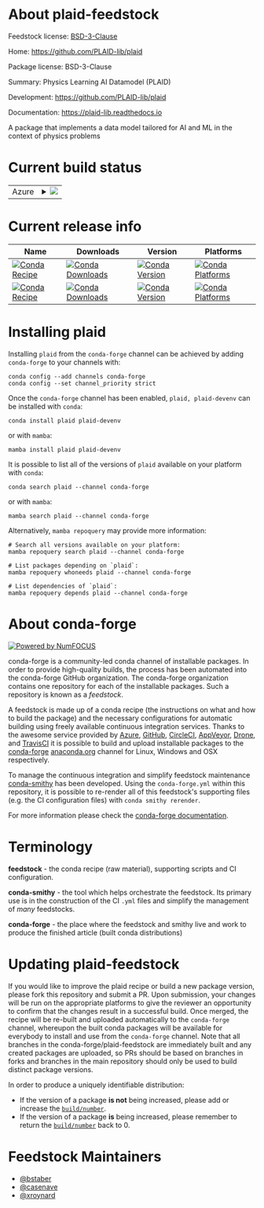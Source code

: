 About plaid-feedstock
=====================

Feedstock license: [BSD-3-Clause](https://github.com/conda-forge/plaid-feedstock/blob/main/LICENSE.txt)

Home: https://github.com/PLAID-lib/plaid

Package license: BSD-3-Clause

Summary: Physics Learning AI Datamodel (PLAID)

Development: https://github.com/PLAID-lib/plaid

Documentation: https://plaid-lib.readthedocs.io

A package that implements a data model tailored for AI and ML in the context of physics problems


Current build status
====================


<table>
    
  <tr>
    <td>Azure</td>
    <td>
      <details>
        <summary>
          <a href="https://dev.azure.com/conda-forge/feedstock-builds/_build/latest?definitionId=20534&branchName=main">
            <img src="https://dev.azure.com/conda-forge/feedstock-builds/_apis/build/status/plaid-feedstock?branchName=main">
          </a>
        </summary>
        <table>
          <thead><tr><th>Variant</th><th>Status</th></tr></thead>
          <tbody><tr>
              <td>linux_64</td>
              <td>
                <a href="https://dev.azure.com/conda-forge/feedstock-builds/_build/latest?definitionId=20534&branchName=main">
                  <img src="https://dev.azure.com/conda-forge/feedstock-builds/_apis/build/status/plaid-feedstock?branchName=main&jobName=linux&configuration=linux%20linux_64_" alt="variant">
                </a>
              </td>
            </tr><tr>
              <td>osx_64</td>
              <td>
                <a href="https://dev.azure.com/conda-forge/feedstock-builds/_build/latest?definitionId=20534&branchName=main">
                  <img src="https://dev.azure.com/conda-forge/feedstock-builds/_apis/build/status/plaid-feedstock?branchName=main&jobName=osx&configuration=osx%20osx_64_" alt="variant">
                </a>
              </td>
            </tr><tr>
              <td>win_64</td>
              <td>
                <a href="https://dev.azure.com/conda-forge/feedstock-builds/_build/latest?definitionId=20534&branchName=main">
                  <img src="https://dev.azure.com/conda-forge/feedstock-builds/_apis/build/status/plaid-feedstock?branchName=main&jobName=win&configuration=win%20win_64_" alt="variant">
                </a>
              </td>
            </tr>
          </tbody>
        </table>
      </details>
    </td>
  </tr>
</table>

Current release info
====================

| Name | Downloads | Version | Platforms |
| --- | --- | --- | --- |
| [![Conda Recipe](https://img.shields.io/badge/recipe-plaid-green.svg)](https://anaconda.org/conda-forge/plaid) | [![Conda Downloads](https://img.shields.io/conda/dn/conda-forge/plaid.svg)](https://anaconda.org/conda-forge/plaid) | [![Conda Version](https://img.shields.io/conda/vn/conda-forge/plaid.svg)](https://anaconda.org/conda-forge/plaid) | [![Conda Platforms](https://img.shields.io/conda/pn/conda-forge/plaid.svg)](https://anaconda.org/conda-forge/plaid) |
| [![Conda Recipe](https://img.shields.io/badge/recipe-plaid--devenv-green.svg)](https://anaconda.org/conda-forge/plaid-devenv) | [![Conda Downloads](https://img.shields.io/conda/dn/conda-forge/plaid-devenv.svg)](https://anaconda.org/conda-forge/plaid-devenv) | [![Conda Version](https://img.shields.io/conda/vn/conda-forge/plaid-devenv.svg)](https://anaconda.org/conda-forge/plaid-devenv) | [![Conda Platforms](https://img.shields.io/conda/pn/conda-forge/plaid-devenv.svg)](https://anaconda.org/conda-forge/plaid-devenv) |

Installing plaid
================

Installing `plaid` from the `conda-forge` channel can be achieved by adding `conda-forge` to your channels with:

```
conda config --add channels conda-forge
conda config --set channel_priority strict
```

Once the `conda-forge` channel has been enabled, `plaid, plaid-devenv` can be installed with `conda`:

```
conda install plaid plaid-devenv
```

or with `mamba`:

```
mamba install plaid plaid-devenv
```

It is possible to list all of the versions of `plaid` available on your platform with `conda`:

```
conda search plaid --channel conda-forge
```

or with `mamba`:

```
mamba search plaid --channel conda-forge
```

Alternatively, `mamba repoquery` may provide more information:

```
# Search all versions available on your platform:
mamba repoquery search plaid --channel conda-forge

# List packages depending on `plaid`:
mamba repoquery whoneeds plaid --channel conda-forge

# List dependencies of `plaid`:
mamba repoquery depends plaid --channel conda-forge
```


About conda-forge
=================

[![Powered by
NumFOCUS](https://img.shields.io/badge/powered%20by-NumFOCUS-orange.svg?style=flat&colorA=E1523D&colorB=007D8A)](https://numfocus.org)

conda-forge is a community-led conda channel of installable packages.
In order to provide high-quality builds, the process has been automated into the
conda-forge GitHub organization. The conda-forge organization contains one repository
for each of the installable packages. Such a repository is known as a *feedstock*.

A feedstock is made up of a conda recipe (the instructions on what and how to build
the package) and the necessary configurations for automatic building using freely
available continuous integration services. Thanks to the awesome service provided by
[Azure](https://azure.microsoft.com/en-us/services/devops/), [GitHub](https://github.com/),
[CircleCI](https://circleci.com/), [AppVeyor](https://www.appveyor.com/),
[Drone](https://cloud.drone.io/welcome), and [TravisCI](https://travis-ci.com/)
it is possible to build and upload installable packages to the
[conda-forge](https://anaconda.org/conda-forge) [anaconda.org](https://anaconda.org/)
channel for Linux, Windows and OSX respectively.

To manage the continuous integration and simplify feedstock maintenance
[conda-smithy](https://github.com/conda-forge/conda-smithy) has been developed.
Using the ``conda-forge.yml`` within this repository, it is possible to re-render all of
this feedstock's supporting files (e.g. the CI configuration files) with ``conda smithy rerender``.

For more information please check the [conda-forge documentation](https://conda-forge.org/docs/).

Terminology
===========

**feedstock** - the conda recipe (raw material), supporting scripts and CI configuration.

**conda-smithy** - the tool which helps orchestrate the feedstock.
                   Its primary use is in the construction of the CI ``.yml`` files
                   and simplify the management of *many* feedstocks.

**conda-forge** - the place where the feedstock and smithy live and work to
                  produce the finished article (built conda distributions)


Updating plaid-feedstock
========================

If you would like to improve the plaid recipe or build a new
package version, please fork this repository and submit a PR. Upon submission,
your changes will be run on the appropriate platforms to give the reviewer an
opportunity to confirm that the changes result in a successful build. Once
merged, the recipe will be re-built and uploaded automatically to the
`conda-forge` channel, whereupon the built conda packages will be available for
everybody to install and use from the `conda-forge` channel.
Note that all branches in the conda-forge/plaid-feedstock are
immediately built and any created packages are uploaded, so PRs should be based
on branches in forks and branches in the main repository should only be used to
build distinct package versions.

In order to produce a uniquely identifiable distribution:
 * If the version of a package **is not** being increased, please add or increase
   the [``build/number``](https://docs.conda.io/projects/conda-build/en/latest/resources/define-metadata.html#build-number-and-string).
 * If the version of a package **is** being increased, please remember to return
   the [``build/number``](https://docs.conda.io/projects/conda-build/en/latest/resources/define-metadata.html#build-number-and-string)
   back to 0.

Feedstock Maintainers
=====================

* [@bstaber](https://github.com/bstaber/)
* [@casenave](https://github.com/casenave/)
* [@xroynard](https://github.com/xroynard/)

